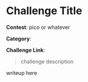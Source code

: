 # Challenge Title
**Contest**: pico or whatever

**Category**: 

**Challenge Link**: 

> challenge description

writeup here
